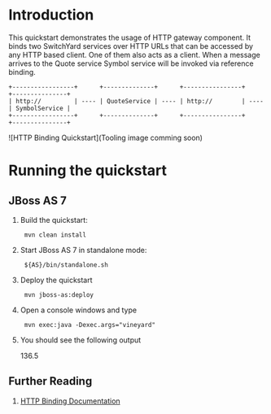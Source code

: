 Introduction
============
This quickstart demonstrates the usage of HTTP gateway component. It binds two SwitchYard services
over HTTP URLs that can be accessed by any HTTP based client. One of them also acts as a client.
When a message arrives to the Quote service Symbol service will be invoked via reference binding.

```
+-----------------+      +--------------+      +----------------+      +---------------+
| http://         | ---- | QuoteService | ---- | http://        | ---- | SymbolService |
+-----------------+      +--------------+      +----------------+      +---------------+
```

![HTTP Binding Quickstart](Tooling image comming soon)


Running the quickstart
======================

JBoss AS 7
----------
1. Build the quickstart:

        mvn clean install

2. Start JBoss AS 7 in standalone mode:

        ${AS}/bin/standalone.sh

3. Deploy the quickstart

        mvn jboss-as:deploy

4. Open a console windows and type

        mvn exec:java -Dexec.args="vineyard"

5. You should see the following output

    136.5

## Further Reading

1. [HTTP Binding Documentation](https://docs.jboss.org/author/display/SWITCHYARD/HTTP+Bindings)
